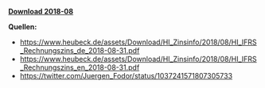 [**Download 2018-08**](https://downgit.github.io/#/home?url=https://github.com/GeorgGoldbach/Zinsarchiv/tree/master/2018-08)

**Quellen:**
* https://www.heubeck.de/assets/Download/HI_Zinsinfo/2018/08/HI_IFRS_Rechnungszins_de_2018-08-31.pdf
* https://www.heubeck.de/assets/Download/HI_Zinsinfo/2018/08/HI_IFRS_Rechnungszins_en_2018-08-31.pdf
* https://twitter.com/Juergen_Fodor/status/1037241571807305733
